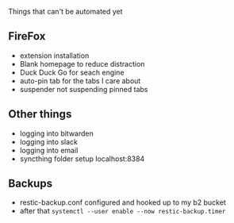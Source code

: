 Things that can't be automated yet

## FireFox
-  extension installation
-  Blank homepage to reduce distraction
-  Duck Duck Go for  seach engine
-  auto-pin tab for the tabs I care about
-  suspender not suspending pinned tabs

## Other things
- logging into bitwarden
- logging into slack
- logging into email
- syncthing folder setup
  localhost:8384

## Backups
- restic-backup.conf configured and hooked up to my b2 bucket
- after that `systemctl --user enable --now restic-backup.timer
`

